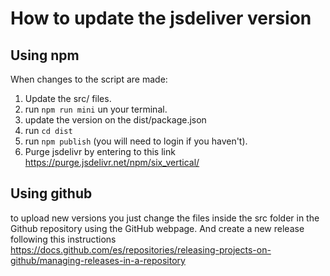 # How to update the jsdeliver version

## Using npm

When changes to the script are made:

1. Update the src/ files.
2. run `npm run mini` un your terminal.
3. update the version on the dist/package.json
4. run `cd dist`
5. run `npm publish` (you will need to login if you haven't).
6. Purge jsdelivr by entering to this link https://purge.jsdelivr.net/npm/six_vertical/

## Using github

to upload new versions you just change the files inside the src folder in the Github repository using the GitHub webpage. And create a new release following this instructions https://docs.github.com/es/repositories/releasing-projects-on-github/managing-releases-in-a-repository
